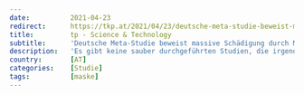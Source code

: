 ```yaml
---
date:          2021-04-23
redirect:      https://tkp.at/2021/04/23/deutsche-meta-studie-beweist-massive-schaedigung-durch-masken/
title:         tp - Science & Technology
subtitle:      'Deutsche Meta-Studie beweist massive Schädigung durch Masken'
description:   'Es gibt keine sauber durchgeführten Studien, die irgendeinen Nutzen von Masken – egal welchen – nachweisen. Dagegen gibt es wissenschaftlich saubere Studien, wie die große dänische, die zeigen, dass es keinen Unterschied beim Anteil der Infektionen zwischen Maskenträgern und maskenfreien Personen gibt. Diese neue Meta-Studie zeigt dagegen ein umfangreiches Schadenspotenzial der Masken für ihre Träger. …'
country:       [AT]
categories:    [Studie]
tags:          [maske]
---
```

